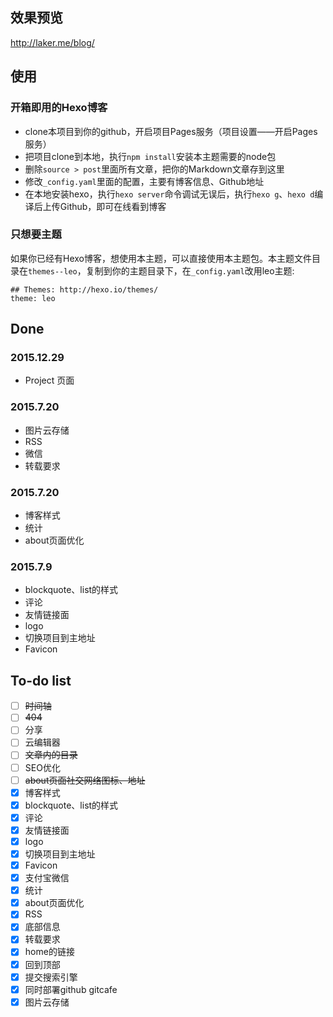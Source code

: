 ## 效果预览
http://laker.me/blog/

## 使用
### 开箱即用的Hexo博客

- clone本项目到你的github，开启项目Pages服务（项目设置——开启Pages服务）
- 把项目clone到本地，执行`npm install`安装本主题需要的node包
- 删除`source > post`里面所有文章，把你的Markdown文章存到这里
- 修改`_config.yaml`里面的配置，主要有博客信息、Github地址
- 在本地安装hexo，执行`hexo server`命令调试无误后，执行`hexo g`、`hexo d`编译后上传Github，即可在线看到博客

### 只想要主题
如果你已经有Hexo博客，想使用本主题，可以直接使用本主题包。本主题文件目录在`themes--leo`，复制到你的主题目录下，在`_config.yaml`改用leo主题:

    ## Themes: http://hexo.io/themes/
    theme: leo

## Done
### 2015.12.29

*  Project 页面

### 2015.7.20

* 图片云存储
* RSS
* 微信
* 转载要求

### 2015.7.20

* 博客样式
* 统计
* about页面优化

### 2015.7.9

* blockquote、list的样式
* 评论
* 友情链接面
* logo
* 切换项目到主地址
* Favicon

## To-do list

- [ ] ~~时间轴~~
- [ ] ~~404~~
- [ ] 分享
- [ ] 云编辑器
- [ ] ~~文章内的目录~~
- [ ] SEO优化
- [ ] ~~about页面社交网络图标、地址~~
- [x] 博客样式
- [x] blockquote、list的样式
- [x] 评论
- [x] 友情链接面
- [x] logo
- [x] 切换项目到主地址
- [x] Favicon
- [x] 支付宝微信
- [x] 统计
- [x] about页面优化
- [x] RSS
- [x] 底部信息
- [x] 转载要求
- [x] home的链接
- [x] 回到顶部
- [x] 提交搜索引擎
- [x] 同时部署github gitcafe
- [x] 图片云存储